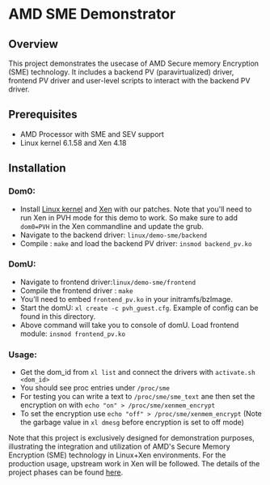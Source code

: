 # AMD SME Demonstrator

## Overview

This project demonstrates the usecase of AMD Secure memory Encryption (SME) technology. It includes a backend PV (paravirtualized) driver, frontend PV driver and user-level scripts to interact with the backend PV driver.

## Prerequisites

- AMD Processor with SME and SEV support
- Linux kernel 6.1.58 and Xen 4.18

## Installation

### Dom0:
- Install [Linux kernel](https://github.com/xcp-ng/linux/tree/sev_demo) and [Xen](https://github.com/xcp-ng/xen/tree/as-sme-demo) with our patches. Note that you'll need to run Xen in PVH mode for this demo to work. So make sure to add `dom0=PVH` in the Xen commandline and update the grub.
- Navigate to the backend driver: `linux/demo-sme/backend`
- Compile : `make` and load the backend PV driver: `insmod backend_pv.ko`

### DomU:
- Navigate to frontend driver:`linux/demo-sme/frontend`
- Compile the frontend driver : `make`
- You'll need to embed `frontend_pv.ko` in your initramfs/bzImage.
- Start the domU: `xl create -c pvh_guest.cfg`. Example of config can be found in this directory.
- Above command will take you to console of domU. Load frontend module: `insmod frontend_pv.ko`

### Usage:

- Get the dom_id from `xl list` and connect the drivers with `activate.sh <dom_id>`
- You should see proc entries under `/proc/sme`
- For testing you can write a text to `/proc/sme/sme_text` ane then set the encryption on with `echo "on" > /proc/sme/xenmem_encrypt`
- To set the encryption use `echo "off" > /proc/sme/xenmem_encrypt` (Note the garbage value in `xl dmesg` before encryption is set to off mode)

Note that this project is exclusively designed for demonstration purposes, illustrating the integration and utilization of AMD's Secure Memory Encryption (SME) technology in Linux+Xen environments.
For the production usage, upstream work in Xen will be followed. The details of the project phases can be found [here](https://lists.xenproject.org/archives/html/xen-devel/2023-10/msg02162.html).
